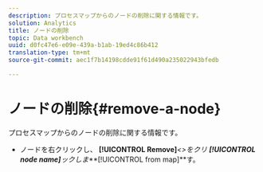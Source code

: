 ```yaml
---
description: プロセスマップからのノードの削除に関する情報です。
solution: Analytics
title: ノードの削除
topic: Data workbench
uuid: d0fc47e6-e09e-439a-b1ab-19ed4c86b412
translation-type: tm+mt
source-git-commit: aec1f7b14198cdde91f61d490a235022943bfedb

---
```



# ノードの削除{#remove-a-node}

プロセスマップからのノードの削除に関する情報です。

* ノードを右クリックし、 **[!UICONTROL Remove]***&lt;>をクリ **[!UICONTROL node name]**&#x200B;ックしま&#x200B;***[!UICONTROL from map]**す。

